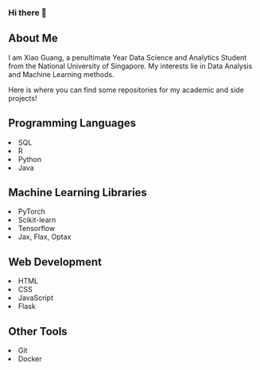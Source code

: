 ### Hi there 👋

<!--
**xghan99/xghan99** is a ✨ _special_ ✨ repository because its `README.md` (this file) appears on your GitHub profile.

Here are some ideas to get you started:

- 🔭 I’m currently working on ...
- 🌱 I’m currently learning ...
- 👯 I’m looking to collaborate on ...
- 🤔 I’m looking for help with ...
- 💬 Ask me about ...
- 📫 How to reach me: ...
- 😄 Pronouns: ...
- ⚡ Fun fact: ...
-->

## About Me

I am Xiao Guang, a penultimate Year Data Science and Analytics Student from the National University of Singapore. My interests lie in Data Analysis and Machine Learning methods. 

Here is where you can find some repositories for my academic and side projects!

## Programming Languages
<li> SQL </li>
<li> R </li>
<li> Python </li>
<li> Java </li>


## Machine Learning Libraries
<li> PyTorch </li>
<li> Scikit-learn </li>
<li> Tensorflow </li>
<li> Jax, Flax, Optax </li>

## Web Development
<li> HTML </li>
<li> CSS </li>
<li> JavaScript </li>
<li> Flask </li>

## Other Tools
<li> Git </li>
<li> Docker </li>
